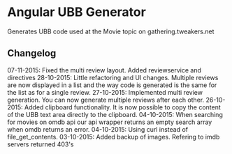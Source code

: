 # Angular UBB Generator

Generates UBB code used at the Movie topic on gathering.tweakers.net

## Changelog
07-11-2015: Fixed the multi review layout. Added reviewservice and directives
28-10-2015: Little refactoring and UI changes. Multiple reviews are now displayed in a list and the way code is generated is
			the same for the list as for a single review.
27-10-2015: Implemented multi review generation. You can now generate multiple reviews after each other.
26-10-2015: Added clipboard functionality. It is now possible to copy the content of the UBB text area directly to the clipboard.
04-10-2015: When searching for movies on omdb api our api wrapper returns an empty search array when omdb returns an error.
04-10-2015: Using curl instead of file_get_contents. 
03-10-2015: Added backup of images. Refering to imdb servers returned 403's

